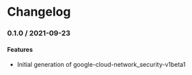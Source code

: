 # Changelog

### 0.1.0 / 2021-09-23

#### Features

* Initial generation of google-cloud-network_security-v1beta1
